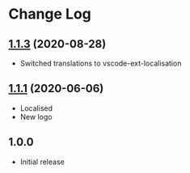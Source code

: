 # Change Log

## [1.1.3](https://github.com/sketchbuch/vsc-rename-terminal-button/compare/v1.1.1...v1.1.3) (2020-08-28)

- Switched translations to vscode-ext-localisation

## [1.1.1](https://github.com/sketchbuch/vsc-rename-terminal-button/compare/v1.0.2...v1.1.1) (2020-06-06)

- Localised
- New logo

## 1.0.0

- Initial release
